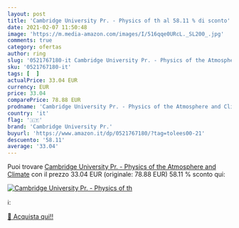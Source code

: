 ```yaml
---
layout: post
title: 'Cambridge University Pr. - Physics of th al 58.11 % di sconto'
date: 2021-02-07 11:50:48
image: 'https://m.media-amazon.com/images/I/516qqe0URcL._SL200_.jpg'
comments: true
category: ofertas
author: ring
slug: '0521767180-it Cambridge University Pr. - Physics of the Atmosphere and...'
sku: '0521767180-it'
tags: [  ]
actualPrice: 33.04 EUR
currency: EUR
price: 33.04
comparePrice: 78.88 EUR
prodname: 'Cambridge University Pr. - Physics of the Atmosphere and Climate'
country: 'it'
flag: '🇮🇹'
brand: 'Cambridge University Pr.'
buyurl: 'https://www.amazon.it/dp/0521767180/?tag=tolees00-21'
descuento: '58.11'
average: '33.04'
---
```


Puoi trovare [Cambridge University Pr. - Physics of the Atmosphere and Climate](https://www.amazon.it/dp/0521767180/?tag=tolees00-21) con il prezzo 33.04 EUR (originale: 78.88 EUR) 58.11 % sconto qui:

[![Cambridge University Pr. - Physics of th](https://m.media-amazon.com/images/I/516qqe0URcL._SL200_.jpg)](https://www.amazon.it/dp/0521767180/?tag=tolees00-21)

ℹ️:


[🛒 Acquista qui!!](https://www.amazon.it/dp/0521767180/?tag=tolees00-21)
